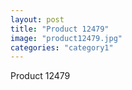 ```yaml
---
layout: post
title: "Product 12479"
image: "product12479.jpg"
categories: "category1"
---
```

Product 12479

